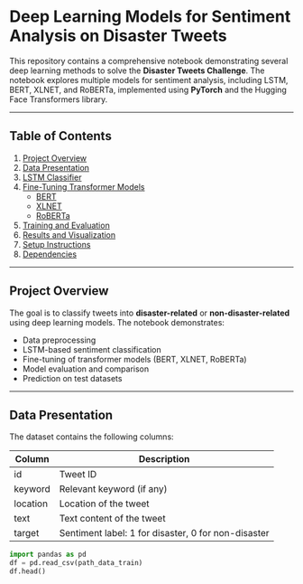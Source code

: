 # Deep Learning Models for Sentiment Analysis on Disaster Tweets

This repository contains a comprehensive notebook demonstrating several deep learning methods to solve the **Disaster Tweets Challenge**. The notebook explores multiple models for sentiment analysis, including LSTM, BERT, XLNET, and RoBERTa, implemented using **PyTorch** and the Hugging Face Transformers library.

---

## Table of Contents

1. [Project Overview](#project-overview)
2. [Data Presentation](#data-presentation)
3. [LSTM Classifier](#lstm-classifier)
4. [Fine-Tuning Transformer Models](#fine-tuning-transformer-models)
   - [BERT](#bert)
   - [XLNET](#xlnet)
   - [RoBERTa](#roberta)
5. [Training and Evaluation](#training-and-evaluation)
6. [Results and Visualization](#results-and-visualization)
7. [Setup Instructions](#setup-instructions)
8. [Dependencies](#dependencies)

---

## Project Overview

The goal is to classify tweets into **disaster-related** or **non-disaster-related** using deep learning models. The notebook demonstrates:

- Data preprocessing
- LSTM-based sentiment classification
- Fine-tuning of transformer models (BERT, XLNET, RoBERTa)
- Model evaluation and comparison
- Prediction on test datasets

---

## Data Presentation

The dataset contains the following columns:

| Column    | Description |
|-----------|-------------|
| id        | Tweet ID    |
| keyword   | Relevant keyword (if any) |
| location  | Location of the tweet |
| text      | Text content of the tweet |
| target    | Sentiment label: 1 for disaster, 0 for non-disaster |

```python
import pandas as pd
df = pd.read_csv(path_data_train)
df.head()
